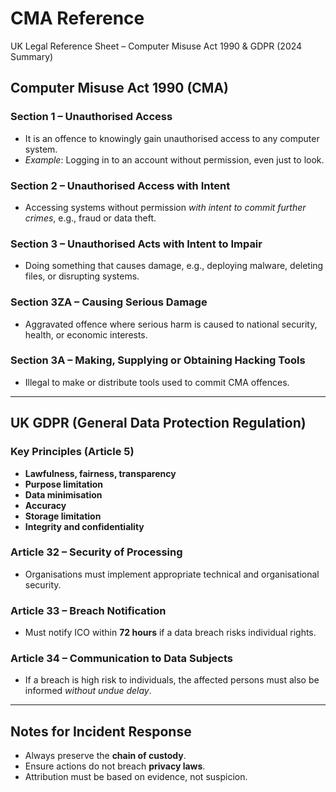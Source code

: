 # CMA Reference

UK Legal Reference Sheet – Computer Misuse Act 1990 & GDPR (2024 Summary)

## Computer Misuse Act 1990 (CMA)

### Section 1 – Unauthorised Access
- It is an offence to knowingly gain unauthorised access to any computer system.
- *Example*: Logging in to an account without permission, even just to look.

### Section 2 – Unauthorised Access with Intent
- Accessing systems without permission *with intent to commit further crimes*, e.g., fraud or data theft.

### Section 3 – Unauthorised Acts with Intent to Impair
- Doing something that causes damage, e.g., deploying malware, deleting files, or disrupting systems.

### Section 3ZA – Causing Serious Damage
- Aggravated offence where serious harm is caused to national security, health, or economic interests.

### Section 3A – Making, Supplying or Obtaining Hacking Tools
- Illegal to make or distribute tools used to commit CMA offences.

---

## UK GDPR (General Data Protection Regulation)

### Key Principles (Article 5)
- **Lawfulness, fairness, transparency**
- **Purpose limitation**
- **Data minimisation**
- **Accuracy**
- **Storage limitation**
- **Integrity and confidentiality**

### Article 32 – Security of Processing
- Organisations must implement appropriate technical and organisational security.

### Article 33 – Breach Notification
- Must notify ICO within **72 hours** if a data breach risks individual rights.

### Article 34 – Communication to Data Subjects
- If a breach is high risk to individuals, the affected persons must also be informed *without undue delay*.

---

## Notes for Incident Response
- Always preserve the **chain of custody**.
- Ensure actions do not breach **privacy laws**.
- Attribution must be based on evidence, not suspicion.